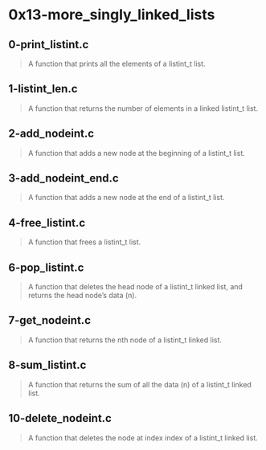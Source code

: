 # 0x13-more_singly_linked_lists

## 0-print_listint.c

> A function that prints all the elements of a listint_t list.

## 1-listint_len.c

> A function that returns the number of elements in a linked listint_t list.

## 2-add_nodeint.c

> A function that adds a new node at the beginning of a listint_t list.

## 3-add_nodeint_end.c

> A function that adds a new node at the end of a listint_t list.

## 4-free_listint.c

> A function that frees a listint_t list.

## 6-pop_listint.c

> A function that deletes the head node of a listint_t linked list, and returns the head node’s data (n).

## 7-get_nodeint.c

> A function that returns the nth node of a listint_t linked list.

## 8-sum_listint.c

> A function that returns the sum of all the data (n) of a listint_t linked list.

## 10-delete_nodeint.c

> A function that deletes the node at index index of a listint_t linked list.
